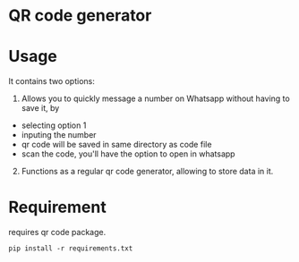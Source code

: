 # QR code generator



# Usage 
It contains two options:

1. Allows you to quickly message a number on Whatsapp without having to save it, by 
- selecting option 1
- inputing the number
- qr code will be saved in same directory as code file
- scan the code, you'll have the option to open in whatsapp


2.  Functions as a regular qr code generator, allowing to store data in it. 



# Requirement
requires qr code package.

```
pip install -r requirements.txt
```
